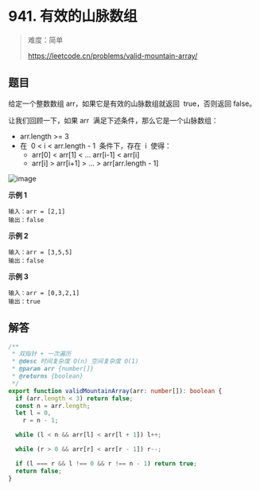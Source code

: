 # 941. 有效的山脉数组

> 难度：简单
>
> https://leetcode.cn/problems/valid-mountain-array/

## 题目

给定一个整数数组 arr，如果它是有效的山脉数组就返回  true，否则返回 false。

让我们回顾一下，如果 arr  满足下述条件，那么它是一个山脉数组：

- arr.length >= 3
- 在  0 < i < arr.length - 1  条件下，存在  i  使得：
  - arr[0] < arr[1] < ... arr[i-1] < arr[i]
  - arr[i] > arr[i+1] > ... > arr[arr.length - 1]

![image](https://user-images.githubusercontent.com/25545052/177488207-899b9128-a3ac-41f8-af01-8a42c310fdd3.png)

**示例 1**

```
输入：arr = [2,1]
输出：false
```

**示例 2**

```
输入：arr = [3,5,5]
输出：false
```

**示例 3**

```
输入：arr = [0,3,2,1]
输出：true
```

## 解答

```typescript
/**
 * 双指针 + 一次遍历
 * @desc 时间复杂度 O(n) 空间复杂度 O(1)
 * @param arr {number[]}
 * @returns {boolean}
 */
export function validMountainArray(arr: number[]): boolean {
  if (arr.length < 3) return false;
  const n = arr.length;
  let l = 0,
    r = n - 1;

  while (l < n && arr[l] < arr[l + 1]) l++;

  while (r > 0 && arr[r] < arr[r - 1]) r--;

  if (l === r && l !== 0 && r !== n - 1) return true;
  return false;
}
```
